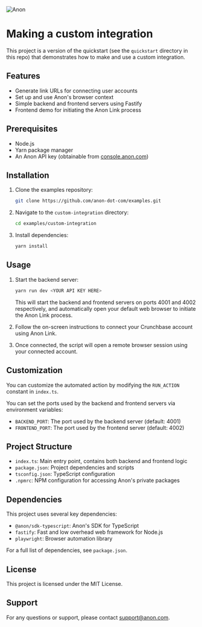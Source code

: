 <picture>
  <source media="(prefers-color-scheme: dark)" srcset="https://pub-dae6836ea721478b89301a8e71d52a33.r2.dev/anon/dev-images/anon_logo-system_white%403x.png">
  <source media="(prefers-color-scheme: light)" srcset="https://pub-dae6836ea721478b89301a8e71d52a33.r2.dev/anon/dev-images/anon_logo-900%403x.png">
  <img alt="Anon" src="https://pub-dae6836ea721478b89301a8e71d52a33.r2.dev/anon/dev-images/anon_logo-900%403x.png">
</picture>

# Making a custom integration

This project is a version of the quickstart (see the `quickstart` directory in
this repo) that demonstrates how to make and use a custom integration.

## Features

- Generate link URLs for connecting user accounts
- Set up and use Anon's browser context
- Simple backend and frontend servers using Fastify
- Frontend demo for initiating the Anon Link process

## Prerequisites

- Node.js
- Yarn package manager
- An Anon API key (obtainable from [console.anon.com](https://console.anon.com))

## Installation

1. Clone the examples repository:

   ```bash
   git clone https://github.com/anon-dot-com/examples.git
   ```

2. Navigate to the `custom-integration` directory:

   ```bash
   cd examples/custom-integration
   ```

3. Install dependencies:

   ```bash
   yarn install
   ```

## Usage

1. Start the backend server:

   ```bash
   yarn run dev <YOUR API KEY HERE>
   ```

   This will start the backend and frontend servers on ports 4001 and 4002 respectively, and automatically open your default web browser to initiate the Anon Link process.

2. Follow the on-screen instructions to connect your Crunchbase account using Anon Link.

3. Once connected, the script will open a remote browser session using your connected account.

## Customization

You can customize the automated action by modifying the `RUN_ACTION` constant in `index.ts`.

You can set the ports used by the backend and frontend servers via environment variables:

- `BACKEND_PORT`: The port used by the backend server (default: 4001)
- `FRONTEND_PORT`: The port used by the frontend server (default: 4002)

## Project Structure

- `index.ts`: Main entry point, contains both backend and frontend logic
- `package.json`: Project dependencies and scripts
- `tsconfig.json`: TypeScript configuration
- `.npmrc`: NPM configuration for accessing Anon's private packages

## Dependencies

This project uses several key dependencies:

- `@anon/sdk-typescript`: Anon's SDK for TypeScript
- `fastify`: Fast and low overhead web framework for Node.js
- `playwright`: Browser automation library

For a full list of dependencies, see `package.json`.

## License

This project is licensed under the MIT License.

## Support

For any questions or support, please contact [support@anon.com](mailto:support@anon.com).
